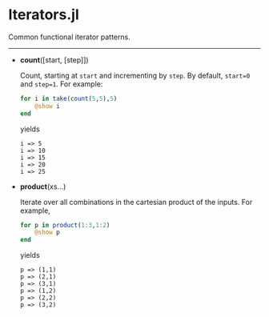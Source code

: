 # Iterators.jl

Common functional iterator patterns.

-----------

- **count**([start, [step]])

    Count, starting at ``start`` and incrementing by ``step``.  By default, ``start=0`` and ``step=1``.  For example:
    ```julia
    for i in take(count(5,5),5)
        @show i
    end
    ```
    yields
    ```
    i => 5
    i => 10
    i => 15
    i => 20
    i => 25
    ```

- **product**(xs...)

    Iterate over all combinations in the cartesian product of the inputs. For example,
    ```julia
    for p in product(1:3,1:2)
        @show p
    end
    ```
    yields
    ```
    p => (1,1)
    p => (2,1)
    p => (3,1)
    p => (1,2)
    p => (2,2)
    p => (3,2)
    ```

